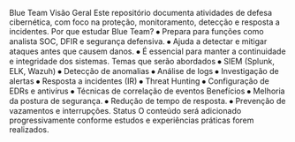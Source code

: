Blue Team
Visão Geral
Este repositório documenta atividades de defesa cibernética, com foco na proteção, monitoramento, detecção e resposta a incidentes.
Por que estudar Blue Team?
⦁	Prepara para funções como analista SOC, DFIR e segurança defensiva.
⦁	Ajuda a detectar e mitigar ataques antes que causem danos.
⦁	É essencial para manter a continuidade e integridade dos sistemas.
Temas que serão abordados
⦁	SIEM (Splunk, ELK, Wazuh)
⦁	Detecção de anomalias
⦁	Análise de logs
⦁	Investigação de alertas
⦁	Resposta a incidentes (IR)
⦁	Threat Hunting
⦁	Configuração de EDRs e antivírus
⦁	Técnicas de correlação de eventos
Benefícios
⦁	Melhoria da postura de segurança.
⦁	Redução de tempo de resposta.
⦁	Prevenção de vazamentos e interrupções.
Status
O conteúdo será adicionado progressivamente conforme estudos e experiências práticas forem realizados.
